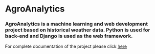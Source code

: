 # AgroAnalytics

### AgroAnalytics is a machine learning and web development project based on historical weather data. Python is used for back-end and Django is used as the web framework.

For complete documentation of the project please click [here](https://drive.google.com/file/d/1BO63DuYxi2TlrJomaSL4aocgVlOSRWRB/view?usp=sharing)
